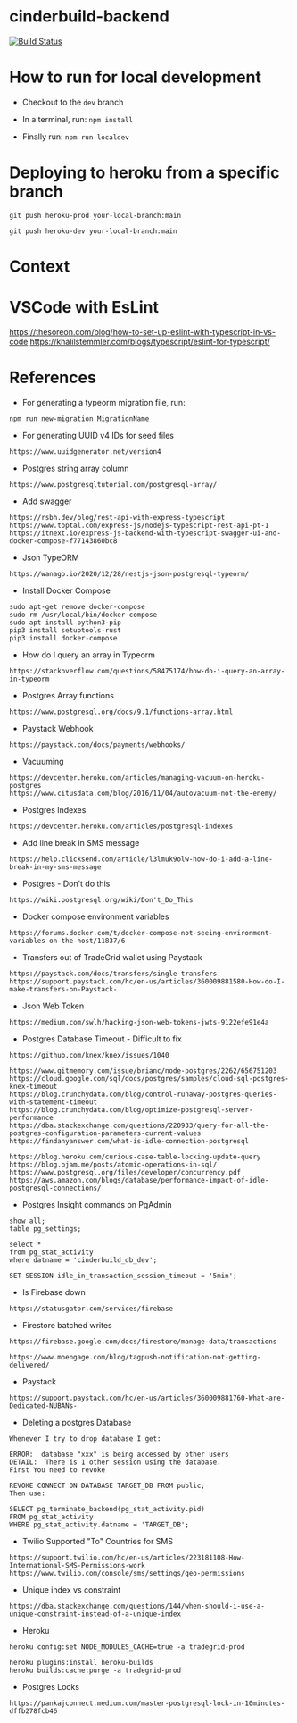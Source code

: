 # cinderbuild-backend
[![Build Status](https://github.com/cinderbuild-engine/cinderbuild-backend/workflows/Server%20CI/badge.svg)](https://github.com/cinderbuild-engine/cinderbuild-backend/actions)

# How to run for local development
- Checkout to the `dev` branch

- In a terminal, run:
```npm install```

- Finally run:
```npm run localdev```

# Deploying to heroku from a specific branch
```
git push heroku-prod your-local-branch:main

git push heroku-dev your-local-branch:main
```


# Context


# VSCode with EsLint
https://thesoreon.com/blog/how-to-set-up-eslint-with-typescript-in-vs-code
https://khalilstemmler.com/blogs/typescript/eslint-for-typescript/


# References

- For generating a typeorm migration file, run:
 ```
 npm run new-migration MigrationName
 ```

- For generating UUID v4 IDs for seed files
```
https://www.uuidgenerator.net/version4
```

- Postgres string array column
```
https://www.postgresqltutorial.com/postgresql-array/
```

- Add swagger
```
https://rsbh.dev/blog/rest-api-with-express-typescript
https://www.toptal.com/express-js/nodejs-typescript-rest-api-pt-1
https://itnext.io/express-js-backend-with-typescript-swagger-ui-and-docker-compose-f77143860bc8
```

- Json TypeORM
```
https://wanago.io/2020/12/28/nestjs-json-postgresql-typeorm/
```

- Install Docker Compose
```
sudo apt-get remove docker-compose
sudo rm /usr/local/bin/docker-compose
sudo apt install python3-pip
pip3 install setuptools-rust
pip3 install docker-compose
```

- How do I query an array in Typeorm
```
https://stackoverflow.com/questions/58475174/how-do-i-query-an-array-in-typeorm
```

- Postgres Array functions
```
https://www.postgresql.org/docs/9.1/functions-array.html
```

- Paystack Webhook
```
https://paystack.com/docs/payments/webhooks/
```

- Vacuuming
```
https://devcenter.heroku.com/articles/managing-vacuum-on-heroku-postgres
https://www.citusdata.com/blog/2016/11/04/autovacuum-not-the-enemy/
```

- Postgres Indexes
```
https://devcenter.heroku.com/articles/postgresql-indexes
```

- Add line break in SMS message
```
https://help.clicksend.com/article/l3lmuk9olw-how-do-i-add-a-line-break-in-my-sms-message
```

- Postgres - Don't do this
```
https://wiki.postgresql.org/wiki/Don't_Do_This
```

- Docker compose environment variables 
```
https://forums.docker.com/t/docker-compose-not-seeing-environment-variables-on-the-host/11837/6
```

- Transfers out of TradeGrid wallet using Paystack
```
https://paystack.com/docs/transfers/single-transfers
https://support.paystack.com/hc/en-us/articles/360009881580-How-do-I-make-transfers-on-Paystack-
```

- Json Web Token
```
https://medium.com/swlh/hacking-json-web-tokens-jwts-9122efe91e4a
```

- Postgres Database Timeout - Difficult to fix
```
https://github.com/knex/knex/issues/1040

https://www.gitmemory.com/issue/brianc/node-postgres/2262/656751203
https://cloud.google.com/sql/docs/postgres/samples/cloud-sql-postgres-knex-timeout
https://blog.crunchydata.com/blog/control-runaway-postgres-queries-with-statement-timeout
https://blog.crunchydata.com/blog/optimize-postgresql-server-performance
https://dba.stackexchange.com/questions/220933/query-for-all-the-postgres-configuration-parameters-current-values
https://findanyanswer.com/what-is-idle-connection-postgresql

https://blog.heroku.com/curious-case-table-locking-update-query
https://blog.pjam.me/posts/atomic-operations-in-sql/
https://www.postgresql.org/files/developer/concurrency.pdf
https://aws.amazon.com/blogs/database/performance-impact-of-idle-postgresql-connections/
```

- Postgres Insight commands on PgAdmin
```
show all;
table pg_settings;

select *
from pg_stat_activity
where datname = 'cinderbuild_db_dev';

SET SESSION idle_in_transaction_session_timeout = '5min';

```

- Is Firebase down
```
https://statusgator.com/services/firebase
```

- Firestore batched writes
```
https://firebase.google.com/docs/firestore/manage-data/transactions
```

```
https://www.moengage.com/blog/tagpush-notification-not-getting-delivered/
```

- Paystack
```
https://support.paystack.com/hc/en-us/articles/360009881760-What-are-Dedicated-NUBANs-
```

- Deleting a postgres Database
```
Whenever I try to drop database I get:

ERROR:  database "xxx" is being accessed by other users
DETAIL:  There is 1 other session using the database.
First You need to revoke

REVOKE CONNECT ON DATABASE TARGET_DB FROM public;
Then use:

SELECT pg_terminate_backend(pg_stat_activity.pid)
FROM pg_stat_activity
WHERE pg_stat_activity.datname = 'TARGET_DB';
```

- Twilio Supported "To" Countries for SMS
```
https://support.twilio.com/hc/en-us/articles/223181108-How-International-SMS-Permissions-work
https://www.twilio.com/console/sms/settings/geo-permissions
```

- Unique index vs constraint
```
https://dba.stackexchange.com/questions/144/when-should-i-use-a-unique-constraint-instead-of-a-unique-index
```

- Heroku
```
heroku config:set NODE_MODULES_CACHE=true -a tradegrid-prod

heroku plugins:install heroku-builds
heroku builds:cache:purge -a tradegrid-prod
```

- Postgres Locks
```
https://pankajconnect.medium.com/master-postgresql-lock-in-10minutes-dffb278fcb46
```
